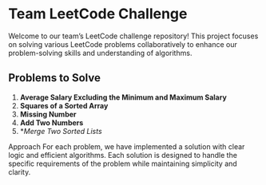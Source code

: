 # Team LeetCode Challenge

Welcome to our team’s LeetCode challenge repository! This project focuses on solving various LeetCode problems collaboratively to enhance our problem-solving skills and understanding of algorithms.

## Problems to Solve

1. **Average Salary Excluding the Minimum and Maximum Salary**
2. **Squares of a Sorted Array**
3. **Missing Number**
4. **Add Two Numbers**
5. **Merge Two Sorted Lists*




Approach
For each problem, we have implemented a solution with clear logic and efficient algorithms.
Each solution is designed to handle the specific requirements of the problem while maintaining simplicity and clarity.
